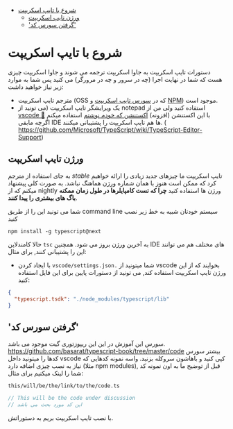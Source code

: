 - [شروع با تایپ اسکریپت](#شروع-با-تایپ-اسکریپت)
  - [ورژن تایپ اسکریپت](#ورژن-تایپ-اسکریپت)
  - ['گرفتن سورس کد'](#گرفتن-سورس-کد)

# شروع با تایپ اسکریپت

دستورات تایپ اسکریپت به جاوا اسکریپت ترجمه می شوند و جاوا اسکریپت چیزی هست که شما در نهایت اجرا (چه در سرور و چه در مرورگر) می کنید پس شما به موارد زیر نیاز خواهید داشت:

* مترجم تایپ اسکریپت (OSS که در [سورس تایپ اسکریپت](https://github.com/Microsoft/TypeScript/) و [NPM](https://www.npmjs.com/package/typescript)) موجود است.
* یک ویرایشگر تایپ اسکریپت (می تونید از notepad استفاده کنید ولی من از [vscode 🌹](https://code.visualstudio.com/) با این اکستنشن (افزونه) [اکستنشن که خودم نوشتم](https://marketplace.visualstudio.com/items?itemName=basarat.god) استفاده میکنم اگرچه مابقی IDE ها هم تایپ اسکریپت را پشتیبانی میکنند. ( https://github.com/Microsoft/TypeScript/wiki/TypeScript-Editor-Support)


## ورژن تایپ اسکریپت

به جای استفاده از مترجم *stable* تایپ اسکریپت ما چیزهای جدید زیادی را ارائه خواهیم کرد که ممکن است هنوز با همان شماره ورژن هماهنگ نباشد. به صورت کلی پیشنهاد میکنم که از nightly ورژن ها استفاده کنید **چرا که تست کامپایلرها در طول زمان ممکنه باگ های بیشتری را پیدا کنند**.

شما می تونید این را از طریق command line سیستم خودتان شبیه به خط زیر نصب کنید

```
npm install -g typescript@next
```

حالا کامندلاین `tsc` به آخرین ورژن بروز می شود. همچنین IDE های مختلف هم می توانند این را پشتیبانی کنند, برای مثال:

* با ایجاد کردن `vscode/settings.json.` شما میتونید از vscode بخوایند که از این ورژن تایپ اسکریپت استفاده کند, می تونید از دستورات پایین برای این فایل استفاده کنید:

```json
{
  "typescript.tsdk": "./node_modules/typescript/lib"
}
```

## 'گرفتن سورس کد'
سورس این آموزش در این این ریپوزتوری گیت موجود می باشد. https://github.com/basarat/typescript-book/tree/master/code بیشتر سورس کدها را میتونید داخل vscode کپی کنید و باهاشون سروکله بزنید. واسه نمونه کدهایی که نیاز به نصب چیزی اضافه دارد (مثلا npm modules), قبل از توضیح ما به اون نمونه کد شما را لینک میکنیم برای مثال:

`this/will/be/the/link/to/the/code.ts`
```ts
// This will be the code under discussion
// این کد مورد بحث می باشد 
```

با نصب تایپ اسکریپت بریم به دستوراتش.
